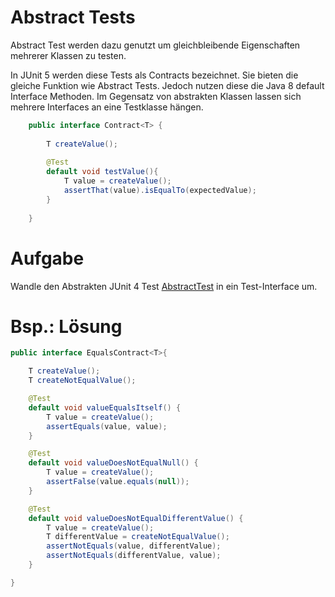 # Abstract Tests

Abstract Test werden dazu genutzt um gleichbleibende Eigenschaften mehrerer Klassen zu testen.

In JUnit 5 werden diese Tests als Contracts bezeichnet. Sie bieten die gleiche Funktion wie Abstract Tests. Jedoch nutzen diese die Java 8 default Interface Methoden.
Im Gegensatz von abstrakten Klassen lassen sich mehrere Interfaces an eine Testklasse hängen.  

```java
    public interface Contract<T> {
    
        T createValue();
        
        @Test
        default void testValue(){
            T value = createValue();
            assertThat(value).isEqualTo(expectedValue);
        }
        
    }
```

# Aufgabe

Wandle den Abstrakten JUnit 4 Test [AbstractTest](../src/test/java/abstractTests/AbstractTest.java) in ein Test-Interface um. 


# Bsp.: Lösung
```java
public interface EqualsContract<T>{

    T createValue();
    T createNotEqualValue();

    @Test
    default void valueEqualsItself() {
        T value = createValue();
        assertEquals(value, value);
    }

    @Test
    default void valueDoesNotEqualNull() {
        T value = createValue();
        assertFalse(value.equals(null));
    }

    @Test
    default void valueDoesNotEqualDifferentValue() {
        T value = createValue();
        T differentValue = createNotEqualValue();
        assertNotEquals(value, differentValue);
        assertNotEquals(differentValue, value);
    }

}
```